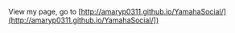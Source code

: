 View my page, go to [http://amaryp0311.github.io/YamahaSocial/](http://amaryp0311.github.io/YamahaSocial/])
